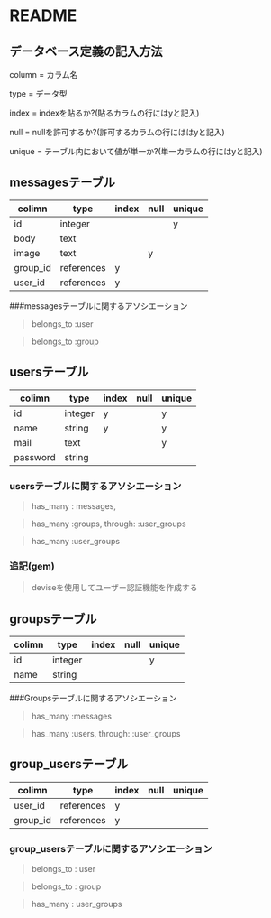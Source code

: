 # README

## データベース定義の記入方法

column = カラム名

type = データ型

index = indexを貼るか?(貼るカラムの行にはyと記入)

null = nullを許可するか?(許可するカラムの行にははyと記入)

unique = テーブル内において値が単一か?(単一カラムの行にはyと記入)



## messagesテーブル



|colimn   | type      | index| null| unique|
|---------|-----------|------|-----|-------|
| id      | integer   |      |     | y     |
| body    | text      |      |     |       |
| image   | text      |      | y   |       |
| group_id| references| y    |     |       |
| user_id | references| y    |     |       |

###messagesテーブルに関するアソシエーション
> belongs_to :user

> belongs_to :group



## usersテーブル

| colimn  | type   | index| null| unique|
|---------|--------|------|-----|-------|
| id      | integer| y    |     | y     |
| name    | string | y    |     | y     |
| mail    | text   |      |     | y     |
| password| string |      |     |       |

### usersテーブルに関するアソシエーション
> has_many : messages,

> has_many :groups, through: :user_groups

> has_many :user_groups

### 追記(gem)

> deviseを使用してユーザー認証機能を作成する



## groupsテーブル

| colimn    | type       | index| null| unique|
|-----------|------------|------|-----|-------|
| id        | integer    |      |     | y     |
| name      | string     |      |     |       |


###Groupsテーブルに関するアソシエーション

> has_many :messages

> has_many :users, through: :user_groups




## group_usersテーブル


| colimn    | type       | index| null| unique|
|-----------|------------|------|-----|-------|
| user_id   | references | y    |     |       |
| group_id  | references | y    |     |       |

### group_usersテーブルに関するアソシエーション

> belongs_to : user

> belongs_to : group

> has_many : user_groups
